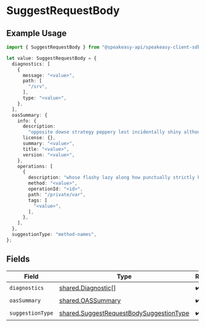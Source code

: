 # SuggestRequestBody

## Example Usage

```typescript
import { SuggestRequestBody } from "@speakeasy-api/speakeasy-client-sdk-typescript/sdk/models/shared";

let value: SuggestRequestBody = {
  diagnostics: [
    {
      message: "<value>",
      path: [
        "/srv",
      ],
      type: "<value>",
    },
  ],
  oasSummary: {
    info: {
      description:
        "opposite dowse strategy peppery lest incidentally shiny although",
      license: {},
      summary: "<value>",
      title: "<value>",
      version: "<value>",
    },
    operations: [
      {
        description: "whose flashy lazy along how punctually strictly ha",
        method: "<value>",
        operationId: "<id>",
        path: "/private/var",
        tags: [
          "<value>",
        ],
      },
    ],
  },
  suggestionType: "method-names",
};
```

## Fields

| Field                                                                                                     | Type                                                                                                      | Required                                                                                                  | Description                                                                                               |
| --------------------------------------------------------------------------------------------------------- | --------------------------------------------------------------------------------------------------------- | --------------------------------------------------------------------------------------------------------- | --------------------------------------------------------------------------------------------------------- |
| `diagnostics`                                                                                             | [shared.Diagnostic](../../../sdk/models/shared/diagnostic.md)[]                                           | :heavy_check_mark:                                                                                        | N/A                                                                                                       |
| `oasSummary`                                                                                              | [shared.OASSummary](../../../sdk/models/shared/oassummary.md)                                             | :heavy_check_mark:                                                                                        | N/A                                                                                                       |
| `suggestionType`                                                                                          | [shared.SuggestRequestBodySuggestionType](../../../sdk/models/shared/suggestrequestbodysuggestiontype.md) | :heavy_check_mark:                                                                                        | N/A                                                                                                       |